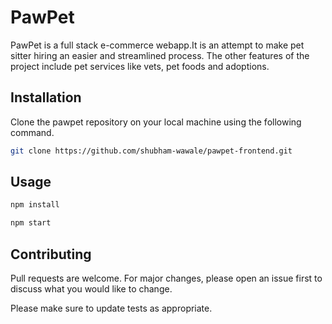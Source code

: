 # PawPet

PawPet is a full stack e-commerce webapp.It is an attempt to make pet sitter hiring an easier and streamlined process.
The other features of the project include pet services like vets, pet foods and adoptions.

## Installation

Clone the pawpet repository on your local machine using the following command.

```bash
git clone https://github.com/shubham-wawale/pawpet-frontend.git
```

## Usage

```bash
npm install 
```
```bash
npm start 
```

## Contributing
Pull requests are welcome. For major changes, please open an issue first to discuss what you would like to change.

Please make sure to update tests as appropriate.
